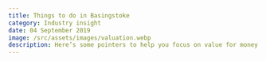 ```yaml
---
title: Things to do in Basingstoke
category: Industry insight
date: 04 September 2019
image: /src/assets/images/valuation.webp
description: Here’s some pointers to help you focus on value for money and help manage the risks associated with being a landlord.
---
```

